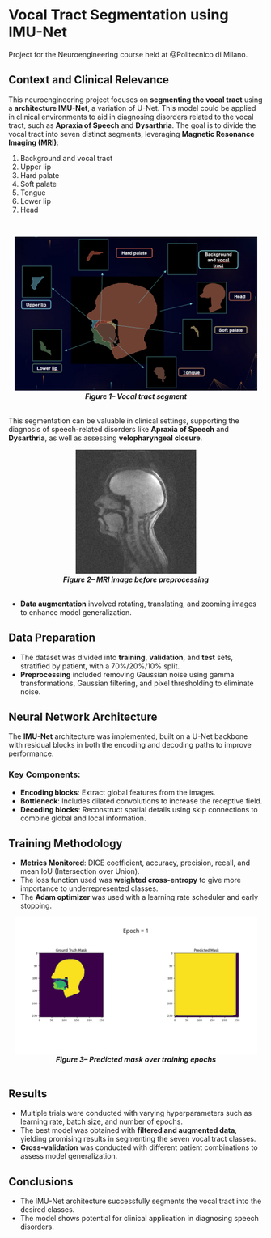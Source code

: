 # Vocal Tract Segmentation using IMU-Net

Project for the Neuroengineering course held at @Politecnico di Milano.

## Context and Clinical Relevance

This neuroengineering project focuses on **segmenting the vocal tract** using a **architecture IMU-Net**, a variation of U-Net. This model could be applied in clinical environments to aid in diagnosing disorders related to the vocal tract, such as **Apraxia of Speech** and **Dysarthria**. 
The goal is to divide the vocal tract into seven distinct segments, leveraging **Magnetic Resonance Imaging (MRI)**:

1. Background and vocal tract
2. Upper lip
3. Hard palate
4. Soft palate
5. Tongue
6. Lower lip
7. Head

<br> <!-- Spazio extra tra figura e testo -->

<div align="center">
   <img width="480" alt="MRI Image" src="IMAGES/Screenshot 2025-01-17 alle 01.39.54.png">
   <br>
   <strong><em>Figure 1– Vocal tract segment</em></strong>
</div>

<br> <!-- Spazio extra tra figura e testo -->
This segmentation can be valuable in clinical settings, supporting the diagnosis of speech-related disorders like **Apraxia of Speech** and **Dysarthria**, as well as assessing **velopharyngeal closure**.
<br> <!-- Spazio extra tra figura e testo -->

<div align="center">
   <img width="240" alt="MRI Image" src="IMAGES/iniziale.jpg">
   <br>
   <strong><em>Figure 2– MRI image before preprocessing </em></strong>
</div>
<br> <!-- Spazio extra tra figura e testo -->




- **Data augmentation** involved rotating, translating, and zooming images to enhance model generalization.


  
## Data Preparation

- The dataset was divided into **training**, **validation**, and **test** sets, stratified by patient, with a 70%/20%/10% split.
- **Preprocessing** included removing Gaussian noise using gamma transformations, Gaussian filtering, and pixel thresholding to eliminate noise.
  

## Neural Network Architecture

The **IMU-Net** architecture was implemented, built on a U-Net backbone with residual blocks in both the encoding and decoding paths to improve performance. 

### Key Components:
- **Encoding blocks**: Extract global features from the images.
- **Bottleneck**: Includes dilated convolutions to increase the receptive field.
- **Decoding blocks**: Reconstruct spatial details using skip connections to combine global and local information.


## Training Methodology

- **Metrics Monitored**: DICE coefficient, accuracy, precision, recall, and mean IoU (Intersection over Union).
- The loss function used was **weighted cross-entropy** to give more importance to underrepresented classes.
- The **Adam optimizer** was used with a learning rate scheduler and early stopping.
<br> <!-- Spazio extra tra figura e testo -->

<div align="center">
   <img width="480" alt="GIF Image" src="IMAGES/video.gif">
   <br>
   <strong><em>Figure 3– Predicted mask over training epochs</em></strong>
</div>
<br> <!-- Spazio extra tra figura e testo -->

## Results

- Multiple trials were conducted with varying hyperparameters such as learning rate, batch size, and number of epochs.
- The best model was obtained with **filtered and augmented data**, yielding promising results in segmenting the seven vocal tract classes.
- **Cross-validation** was conducted with different patient combinations to assess model generalization.

## Conclusions

- The IMU-Net architecture successfully segments the vocal tract into the desired classes.
- The model shows potential for clinical application in diagnosing speech disorders.


